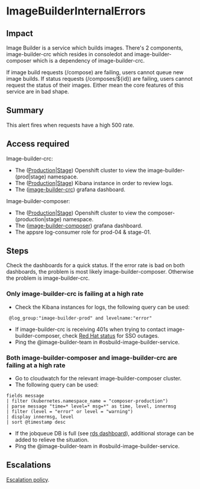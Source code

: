 ImageBuilderInternalErrors
==========================

Impact
------

Image Builder is a service which builds images. There's 2 components, image-builder-crc which
resides in consoledot and image-builder-composer which is a dependency of image-builder-crc.

If image build requests (/compose) are failing, users cannot queue new image builds. If status
requests (/composes/${id}) are failing, users cannot request the status of their images. Either mean
the core features of this service are in bad shape.

Summary
-------

This alert fires when requests have a high 500 rate.

Access required
---------------

Image-builder-crc:

- The ([Production][openshift-prod]|[Stage][openshift-stage]) Openshift cluster to view the
  image-builder-(prod|stage) namespace.
- The ([Production][kibana-prod]|[Stage][kibana-stage]) Kibana instance in order to review logs.
- The ([image-builder-crc][grafana-crc]) grafana dashboard.

Image-builder-composer:

- The ([Production][openshift-composer-prod]|[Stage][openshift-composer-stage]) Openshift cluster to
  view the composer-(production|stage) namespace.
- The ([image-builder-composer][grafana-composer]) grafana dashboard.
- The appsre log-consumer role for prod-04 & stage-01.

[openshift-stage]: https://console-openshift-console.apps.crcs02ue1.urby.p1.openshiftapps.com/
[openshift-prod]: https://console-openshift-console.apps.crcp01ue1.o9m8.p1.openshiftapps.com/
[openshift-composer-stage]: https://console-openshift-console.apps.app-sre-stage-0.k3s7.p1.openshiftapps.com/
[openshift-composer-prod]: https://console-openshift-console.apps.app-sre-prod-04.i5h0.p1.openshiftapps.com/

[kibana-stage]: https://kibana.apps.crcs02ue1.urby.p1.openshiftapps.com/app/kibana
[kibana-prod]: https://kibana.apps.crcp01ue1.o9m8.p1.openshiftapps.com/app/kibana

[grafana-crc]: https://grafana.app-sre.devshift.net/d/image-builder-crc/image-builder-crc
[grafana-composer]: https://grafana.app-sre.devshift.net/d/image-builder-composer/image-builder-composer

Steps
-----

Check the dashboards for a quick status. If the error rate is bad on both dashboards, the problem is
most likely image-builder-composer. Otherwise the problem is image-builder-crc.

### Only image-builder-crc is failing at a high rate

- Check the Kibana instances for logs, the following query can be used:
```
 @log_group:"image-builder-prod" and levelname:"error"
```
- If image-builder-crc is receiving 401s when trying to contact
  image-builder-composer, check [Red Hat status](https://status.redhat.com/) for SSO outages.
- Ping the @image-builder-team in #osbuild-image-builder-service.

### Both image-builder-composer and image-builder-crc are failing at a high rate

- Go to cloudwatch for the relevant image-builder-composer cluster.
- The following query can be used:
```
fields message
| filter (kubernetes.namespace_name = "composer-production")
| parse message "time=* level=* msg=*" as time, level, innermsg
| filter (level = "error" or level = "warning")
| display innermsg, level
| sort @timestamp desc
```
- If the jobqueue DB is full (see [rds
  dashboard](https://grafana.app-sre.devshift.net/d/AWSRDSdbi/aws-rds?var-datasource=AWS%20app-sre&var-region=default&var-dbinstanceidentifier=image-builder-composer-db-prod)),
  additional storage can be added to relieve the situation.
- Ping the @image-builder-team in #osbuild-image-builder-service.

Escalations
-----------

[Escalation policy](data/teams/image-builder/escalation-policies/image-builder.yml).
